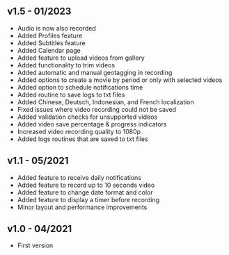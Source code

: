 ## v1.5 - 01/2023
- Audio is now also recorded
- Added Profiles feature
- Added Subtitles feature
- Added Calendar page
- Added feature to upload videos from gallery
- Added functionality to trim videos
- Added automatic and manual geotagging in recording
- Added options to create a movie by period or only with selected videos
- Added option to schedule notifications time
- Added routine to save logs to txt files
- Added Chinese, Deutsch, Indonesian, and French localization
- Fixed issues where video recording could not be saved
- Added validation checks for unsupported videos
- Added video save percentage & progress indicators
- Increased video recording quality to 1080p
- Added logs routines that are saved to txt files

## v1.1 - 05/2021
- Added feature to receive daily notifications
- Added feature to record up to 10 seconds video
- Added feature to change date format and color
- Added feature to display a timer before recording
- Minor layout and performance improvements

## v1.0 - 04/2021
- First version
